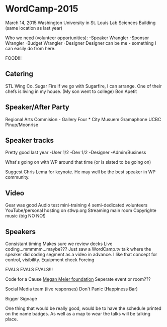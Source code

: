 WordCamp-2015
=============
March 14, 2015
Washington University in St. Louis
Lab Sciences Building (same location as last year)

Who we need (volunteer opportunities):
-Speaker Wrangler
-Sponsor Wrangler
-Budget Wrangler
-Designer
  Designer can be me - something I can easily do from here.


FOOD!!!

Catering
--------
STL Wing Co.
Sugar Fire 
  If we go with Sugarfire, I can arrange. One of their chefs is living in my house. (My son went to college)
Bon Apetit

Speaker/After Party
--------------------
Regional Arts Commision - Gallery Four *
City Musuem
Gramaphone
UCBC
Pinup/Moonrise

Speaker tracks
--------------
Pretty good last year
-User 1/2
-Dev 1/2
-Designer
-Admin/Business

What's going on with WP around that time (or is slated to be going on)

  Suggest Chris Lema for keynote. He may well be the best speaker in WP community.

Video
-----
Gear was good
Audio test
mini-training
4 semi-dedicated volunteers
YouTube/personal hosting on stlwp.org
Streaming main room
Copyrighte music (big NO NO!)

Speakers
--------
Consistant timing
Makes sure we review decks
Live coding...mmmmm...maybe???
  Just saw a WordCamp.tv talk where the speaker did coding segment as a video in advance. I like that concept for        control, visibility.
Equipment check
Forcing

EVALS EVALS EVALS!!!

Code for a Cause
[Megan Meier foundation](http://www.meganmeierfoundation.org/)
Seperate event or room???

Social Media team (live responses)
Don't Panic (Happiness Bar)

Bigger Signage

One thing that would be really good, would be to have the schedule printed on the name badges. As well as a map to wear the talks will be talking place.
